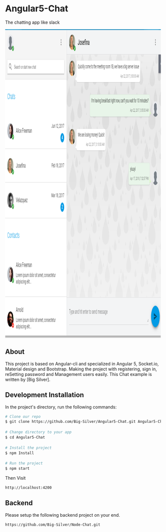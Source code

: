 # Angular5-Chat

The chatting app like slack

<img width="900" height="1000" src="src/assets/images/chat.PNG" border="0" />

## About
This project is based on Angular-cli and specialized in Angular 5, Socket.io, Material design and Bootstrap.
Making the project with registering, sign in, reSetting password and Management users easily. This Chat example is written by [Big Silver].

## Development Installation

In the project's directory, run the following commands:

```bash
# Clone our repo
$ git clone https://github.com/Big-Silver/Angular5-Chat.git Angular5-Chat

# Change directory to your app
$ cd Angular5-Chat

# Install the project
$ npm Install

# Run the project
$ npm start

```
Then Visit

```bash
http://localhost:4200
```

## Backend

Please setup the following backend project on your end.
```bash
https://github.com/Big-Silver/Node-Chat.git
```
